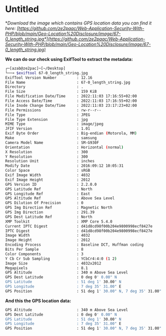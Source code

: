 # Untitled

**Download the image which contains GPS location data you can find it here: [*https://github.com/ze2paac/Web-Application-Security-With-PHP/blob/main/Geo-Location%20Disclosure/image/67-0_length_string.jpg*](https://github.com/ze2paac/Web-Application-Security-With-PHP/blob/main/Geo-Location%20Disclosure/image/67-0_length_string.jpg)**

**We can do our check using ExifTool to extract the metadata:**

```bash
┌─[azab@ze2pac]─[~/Desktop]
└──╼ $exiftool 67-0_length_string.jpg 
ExifTool Version Number         : 12.16
File Name                       : 67-0_length_string.jpg
Directory                       : .
File Size                       : 159 KiB
File Modification Date/Time     : 2022:11:03 17:16:55+02:00
File Access Date/Time           : 2022:11:03 17:16:55+02:00
File Inode Change Date/Time     : 2022:11:03 23:17:23+02:00
File Permissions                : rw-r--r--
File Type                       : JPEG
File Type Extension             : jpg
MIME Type                       : image/jpeg
JFIF Version                    : 1.01
Exif Byte Order                 : Big-endian (Motorola, MM)
Make                            : samsung
Camera Model Name               : SM-G930F
Orientation                     : Horizontal (normal)
X Resolution                    : 300
Y Resolution                    : 300
Resolution Unit                 : inches
Modify Date                     : 2016:09:12 10:05:31
Color Space                     : sRGB
Exif Image Width                : 4032
Exif Image Height               : 2012
GPS Version ID                  : 2.2.0.0
GPS Latitude Ref                : North
GPS Longitude Ref               : East
GPS Altitude Ref                : Above Sea Level
GPS Dilution Of Precision       : 0
GPS Img Direction Ref           : Magnetic North
GPS Img Direction               : 291.39
GPS Dest Latitude Ref           : North
XMP Toolkit                     : XMP Core 5.4.0
Current IPTC Digest             : d41d8cd98f00b204e9800998ecf8427e
IPTC Digest                     : d41d8cd98f00b204e9800998ecf8427e
Image Width                     : 4032
Image Height                    : 2012
Encoding Process                : Baseline DCT, Huffman coding
Bits Per Sample                 : 8
Color Components                : 3
Y Cb Cr Sub Sampling            : YCbCr4:4:0 (1 2)
Image Size                      : 4032x2012
Megapixels                      : 8.1
GPS Altitude                    : 340 m Above Sea Level
GPS Dest Latitude               : 0 deg 0' 0.00" N
GPS Latitude                    : 51 deg 1' 30.00" N
GPS Longitude                   : 7 deg 35' 31.00" E
GPS Position                    : 51 deg 1' 30.00" N, 7 deg 35' 31.00" E
```

**And this the GPS location data:**

```bash
GPS Altitude                    : 340 m Above Sea Level
GPS Dest Latitude               : 0 deg 0' 0.00" N
GPS Latitude                    : 51 deg 1' 30.00" N
GPS Longitude                   : 7 deg 35' 31.00" E
GPS Position                    : 51 deg 1' 30.00" N, 7 deg 35' 31.00" E
```
